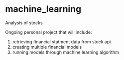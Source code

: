 # machine_learning
Analysis of stocks

Ongoing personal project that will include: 
1. retrieving financial statment data from stock api
2. creating multiple financial models
3. running models through machine learning algorithm

